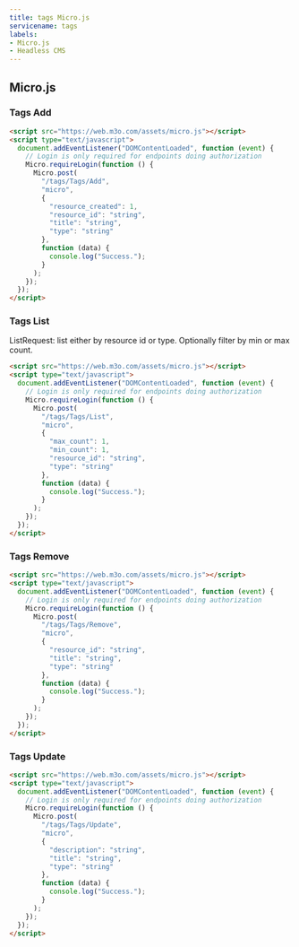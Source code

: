 ```yaml
---
title: tags Micro.js
servicename: tags
labels: 
- Micro.js
- Headless CMS
---
```


## Micro.js


### Tags Add
<!-- We use the request body description here as endpoint descriptions are not
being lifted correctly from the proto by the openapi spec generator -->

```html
<script src="https://web.m3o.com/assets/micro.js"></script>
<script type="text/javascript">
  document.addEventListener("DOMContentLoaded", function (event) {
    // Login is only required for endpoints doing authorization
    Micro.requireLogin(function () {
      Micro.post(
        "/tags/Tags/Add",
        "micro",
        {
          "resource_created": 1,
          "resource_id": "string",
          "title": "string",
          "type": "string"
        },
        function (data) {
          console.log("Success.");
        }
      );
    });
  });
</script>
```


### Tags List
<!-- We use the request body description here as endpoint descriptions are not
being lifted correctly from the proto by the openapi spec generator -->
ListRequest: list either by resource id or type.
 Optionally filter by min or max count.
```html
<script src="https://web.m3o.com/assets/micro.js"></script>
<script type="text/javascript">
  document.addEventListener("DOMContentLoaded", function (event) {
    // Login is only required for endpoints doing authorization
    Micro.requireLogin(function () {
      Micro.post(
        "/tags/Tags/List",
        "micro",
        {
          "max_count": 1,
          "min_count": 1,
          "resource_id": "string",
          "type": "string"
        },
        function (data) {
          console.log("Success.");
        }
      );
    });
  });
</script>
```


### Tags Remove
<!-- We use the request body description here as endpoint descriptions are not
being lifted correctly from the proto by the openapi spec generator -->

```html
<script src="https://web.m3o.com/assets/micro.js"></script>
<script type="text/javascript">
  document.addEventListener("DOMContentLoaded", function (event) {
    // Login is only required for endpoints doing authorization
    Micro.requireLogin(function () {
      Micro.post(
        "/tags/Tags/Remove",
        "micro",
        {
          "resource_id": "string",
          "title": "string",
          "type": "string"
        },
        function (data) {
          console.log("Success.");
        }
      );
    });
  });
</script>
```


### Tags Update
<!-- We use the request body description here as endpoint descriptions are not
being lifted correctly from the proto by the openapi spec generator -->

```html
<script src="https://web.m3o.com/assets/micro.js"></script>
<script type="text/javascript">
  document.addEventListener("DOMContentLoaded", function (event) {
    // Login is only required for endpoints doing authorization
    Micro.requireLogin(function () {
      Micro.post(
        "/tags/Tags/Update",
        "micro",
        {
          "description": "string",
          "title": "string",
          "type": "string"
        },
        function (data) {
          console.log("Success.");
        }
      );
    });
  });
</script>
```


